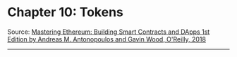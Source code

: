 # Chapter 10: Tokens

Source: [Mastering Ethereum: Building Smart Contracts and DApps 1st Edition by Andreas M. Antonopoulos and Gavin Wood, O'Reilly, 2018](https://ethereumbook.info/)


---
